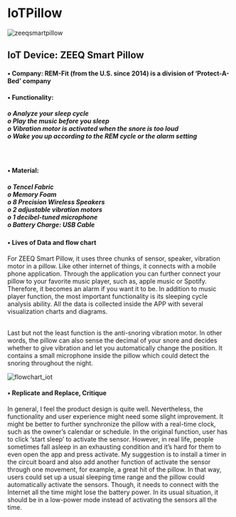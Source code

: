 # IoTPillow
![zeeqsmartpillow](https://user-images.githubusercontent.com/23643452/30967850-709a4916-a42b-11e7-94f7-139c8ca3712e.jpg)

<h2>	IoT Device: ZEEQ Smart Pillow<br/></h2>
<h4>•	Company: REM-Fit (from the U.S. since 2014) is a division of ‘Protect-A-Bed’ company</h4>
<h4>•	Functionality:<br/>
<h5>o	Analyze your sleep cycle<br/>
o	Play the music before you sleep<br/>
o	Vibration motor is activated when the snore is too loud<br/>
o	Wake you up according to the REM cycle or the alarm setting</h5><br/>
<h4>•	Material:<br/>
<h5>o	Tencel Fabric<br/>
o	Memory Foam<br/>
o	8 Precision Wireless Speakers<br/>
o	2 adjustable vibration motors<br/>
o	1 decibel-tuned microphone<br/>
o	Battery Charge: USB Cable <br/></h5>
<h4>•	Lives of Data and flow chart<br/></h4>
<p>For ZEEQ Smart Pillow, it uses three chunks of sensor, speaker, vibration motor in a pillow. Like other internet of things, it connects with a mobile phone application. Through the application you can further connect your pillow to your favorite music player, such as, apple music or Spotify. Therefore, it becomes an alarm if you want it to be. In addition to music player function, the most important functionality is its sleeping cycle analysis ability. All the data is collected inside the APP with several visualization charts and diagrams.</p><br/>
Last but not the least function is the anti-snoring vibration motor. In other words, the pillow can also sense the decimal of your snore and decides whether to give vibration and let you automatically change the position. It contains a small microphone inside the pillow which could detect the snoring throughout the night.<br/>

![flowchart_iot](https://user-images.githubusercontent.com/23643452/30944859-af62606a-a3c8-11e7-9826-a698fb2608c4.jpg)


<h4>•	Replicate and Replace, Critique</h4>
<p>In general, I feel the product design is quite well. Nevertheless, the functionality and user experience might need some slight improvement. It might be better to further synchronize the pillow with a real-time clock, such as the owner’s calendar or schedule. In the original function, user has to click ‘start sleep’ to activate the sensor. However, in real life, people sometimes fall asleep in an exhausting condition and it’s hard for them to even open the app and press activate. My suggestion is to install a timer in the circuit board and also add another function of activate the sensor through one movement, for example, a great hit of the pillow. In that way, users could set up a usual sleeping time range and the pillow could automatically activate the sensors. Though, it needs to connect with the Internet all the time might lose the battery power. In its usual situation, it should be in a low-power mode instead of activating the sensors all the time. </p>
